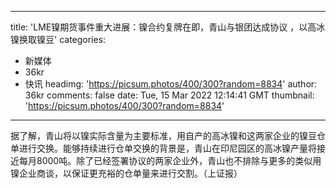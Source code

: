 
---
title: 'LME镍期货事件重大进展：镍合约复牌在即，青山与银团达成协议 ，以高冰镍换取镍豆'
categories: 
 - 新媒体
 - 36kr
 - 快讯
headimg: 'https://picsum.photos/400/300?random=8834'
author: 36kr
comments: false
date: Tue, 15 Mar 2022 12:14:41 GMT
thumbnail: 'https://picsum.photos/400/300?random=8834'
---

<div>   
据了解，青山将以镍实际含量为主要标准，用自产的高冰镍和这两家企业的镍豆仓单进行交换。能够持续进行仓单交换的背景是，青山在印尼园区的高冰镍产量将接近每月8000吨。除了已经签署协议的两家企业外，青山也不排除与更多的类似用镍企业商谈，以保证更充裕的仓单量来进行交割。（上证报）  
</div>
            
